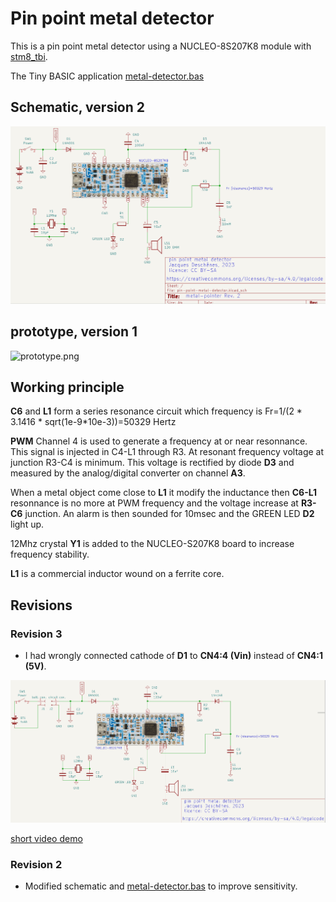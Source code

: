 # Pin point metal detector 

This is a pin point metal detector using a NUCLEO-8S207K8 module with [stm8_tbi](https://github.com/picatout/stm8_tbi).

The Tiny BASIC application  [metal-detector.bas](metal-detector.bas)
 
## Schematic, version 2

![metal-detector-schematic.png](metal-detector-schematic.png)

## prototype, version 1

![prototype.png](prototype.png)

## Working principle

**C6** and **L1** form a series resonance circuit which frequency is 
Fr=1/(2 * 3.1416 * sqrt(1e-9*10e-3))=50329 Hertz 

**PWM** Channel 4 is used to generate a frequency at or near resonnance. This signal is injected in C4-L1 through R3. At resonant frequency voltage at junction R3-C4 is minimum.
This voltage is rectified by diode **D3** and measured by the analog/digital converter on channel **A3**. 

When a metal object come close to **L1** it modify the inductance then **C6-L1** resonnance is no more at PWM frequency and the voltage increase at **R3-C6** junction. An alarm is then sounded for 10msec and the GREEN LED **D2** light up. 

12Mhz crystal **Y1** is added to the NUCLEO-S207K8 board to increase frequency stability.

**L1** is a commercial inductor wound on a ferrite core. 

## Revisions 

### Revision 3 

* I had wrongly connected cathode of **D1** to **CN4:4 (Vin)**  instead of **CN4:1 (5V)**.    

![metal-detector-schematic(R3).png](metal-detector-schematic(R3).png)

[short video demo](https://youtube.com/shorts/o5VKi-kE5qI?feature=share) 

### Revision 2 

*  Modified schematic and [metal-detector.bas](metal-detector.bas) to improve sensitivity. 


